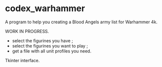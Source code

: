 # codex_warhammer
A program to help you creating a Blood Angels army list for Warhammer 4k.

WORK IN PROGRESS.

- select the figurines you have ;
- select the figurines you want to play ;
- get a file with all unit profiles you need.

Tkinter interface.
